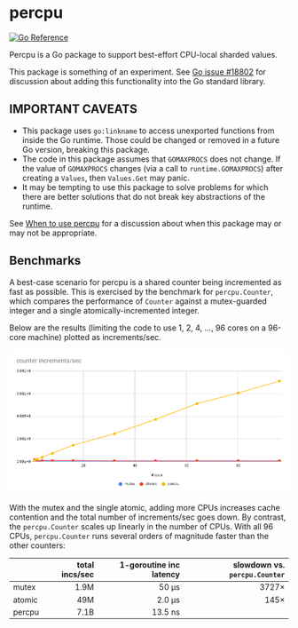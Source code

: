 # percpu

[![Go Reference](https://pkg.go.dev/badge/github.com/cespare/percpu.svg)](https://pkg.go.dev/github.com/cespare/percpu)

Percpu is a Go package to support best-effort CPU-local sharded values.

This package is something of an experiment. See [Go issue #18802] for discussion
about adding this functionality into the Go standard library.

## IMPORTANT CAVEATS

* This package uses `go:linkname` to access unexported functions from inside the
  Go runtime. Those could be changed or removed in a future Go version, breaking
  this package.
* The code in this package assumes that `GOMAXPROCS` does not change. If the
  value of `GOMAXPROCS` changes (via a call to `runtime.GOMAXPROCS`) after
  creating a `Values`, then `Values.Get` may panic.
* It may be tempting to use this package to solve problems for which there are
  better solutions that do not break key abstractions of the runtime.

See [When to use percpu](using.md) for a discussion about when this package may
or may not be appropriate.

## Benchmarks

A best-case scenario for percpu is a shared counter being incremented as fast as
possible. This is exercised by the benchmark for `percpu.Counter`, which
compares the performance of `Counter` against a mutex-guarded integer and a
single atomically-incremented integer.

Below are the results (limiting the code to use 1, 2, 4, ..., 96 cores
on a 96-core machine) plotted as increments/sec.

![benchmark image](bench.png)

With the mutex and the single atomic, adding more CPUs increases cache
contention and the total number of increments/sec goes down. By contrast, the
`percpu.Counter` scales up linearly in the number of CPUs. With all 96 CPUs,
`percpu.Counter` runs several orders of magnitude faster than the other
counters:

|        | total incs/sec | 1-goroutine inc latency | slowdown vs. `percpu.Counter` |
|--------|---------------:|------------------------:|------------------------------:|
| mutex  |           1.9M |                   50 μs |                         3727× |
| atomic |            49M |                  2.0 μs |                          145× |
| percpu |           7.1B |                 13.5 ns |                               |

[Go issue #18802]: https://github.com/golang/go/issues/18802
